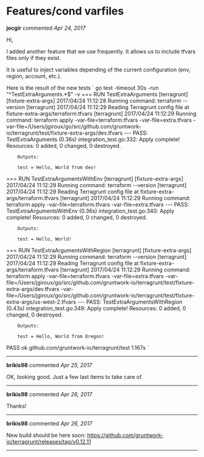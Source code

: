 # Features/cond varfiles

**jocgir** commented *Apr 24, 2017*

Hi,

I added another feature that we use frequently. It allows us to include tfvars files only if they exist.

It is useful to inject variables depending of the current configuration (env, region, account, etc.).

Here is the result of the new tests
`
go test -timeout 30s -run "^TestExtraArguments.*$" -v
=== RUN   TestExtraArguments
[terragrunt] [fixture-extra-args] 2017/04/24 11:12:28 Running command: terraform --version
[terragrunt] 2017/04/24 11:12:29 Reading Terragrunt config file at fixture-extra-args/terraform.tfvars
[terragrunt] 2017/04/24 11:12:29 Running command: terraform apply -var-file=terraform.tfvars -var-file=extra.tfvars -var-file=/Users/jgiroux/go/src/github.com/gruntwork-io/terragrunt/test/fixture-extra-args/dev.tfvars
--- PASS: TestExtraArguments (0.36s)
	integration_test.go:332:
		Apply complete! Resources: 0 added, 0 changed, 0 destroyed.

		Outputs:

		test = Hello, World from dev!

=== RUN   TestExtraArgumentsWithEnv
[terragrunt] [fixture-extra-args] 2017/04/24 11:12:29 Running command: terraform --version
[terragrunt] 2017/04/24 11:12:29 Reading Terragrunt config file at fixture-extra-args/terraform.tfvars
[terragrunt] 2017/04/24 11:12:29 Running command: terraform apply -var-file=terraform.tfvars -var-file=extra.tfvars
--- PASS: TestExtraArgumentsWithEnv (0.36s)
	integration_test.go:340:
		Apply complete! Resources: 0 added, 0 changed, 0 destroyed.

		Outputs:

		test = Hello, World!

=== RUN   TestExtraArgumentsWithRegion
[terragrunt] [fixture-extra-args] 2017/04/24 11:12:29 Running command: terraform --version
[terragrunt] 2017/04/24 11:12:29 Reading Terragrunt config file at fixture-extra-args/terraform.tfvars
[terragrunt] 2017/04/24 11:12:29 Running command: terraform apply -var-file=terraform.tfvars -var-file=extra.tfvars -var-file=/Users/jgiroux/go/src/github.com/gruntwork-io/terragrunt/test/fixture-extra-args/dev.tfvars -var-file=/Users/jgiroux/go/src/github.com/gruntwork-io/terragrunt/test/fixture-extra-args/us-west-2.tfvars
--- PASS: TestExtraArgumentsWithRegion (0.43s)
	integration_test.go:349:
		Apply complete! Resources: 0 added, 0 changed, 0 destroyed.

		Outputs:

		test = Hello, World from Oregon!

PASS
ok  	github.com/gruntwork-io/terragrunt/test	1.167s
`
<br />
***


**brikis98** commented *Apr 25, 2017*

OK, looking good. Just a few last items to take care of.
***

**brikis98** commented *Apr 26, 2017*

Thanks!
***

**brikis98** commented *Apr 26, 2017*

New build should be here soon: https://github.com/gruntwork-io/terragrunt/releases/tag/v0.12.11
***

